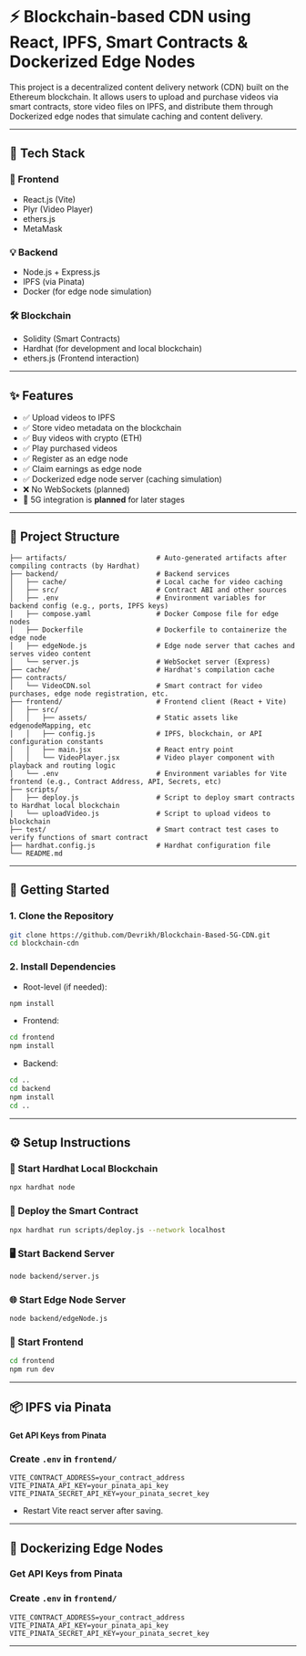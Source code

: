 # ⚡ Blockchain-based CDN using React, IPFS, Smart Contracts & Dockerized Edge Nodes

This project is a decentralized content delivery network (CDN) built on the Ethereum blockchain. It allows users to upload and purchase videos via smart contracts, store video files on IPFS, and distribute them through Dockerized edge nodes that simulate caching and content delivery.

---

## 🧰 Tech Stack

### 🎨 Frontend
- React.js (Vite)
- Plyr (Video Player)
- ethers.js
- MetaMask

### 💡 Backend
- Node.js + Express.js
- IPFS (via Pinata)
- Docker (for edge node simulation)

### 🛠️ Blockchain
- Solidity (Smart Contracts)
- Hardhat (for development and local blockchain)
- ethers.js (Frontend interaction)

---

## ✨ Features

- ✅ Upload videos to IPFS
- ✅ Store video metadata on the blockchain
- ✅ Buy videos with crypto (ETH)
- ✅ Play purchased videos
- ✅ Register as an edge node
- ✅ Claim earnings as edge node
- ✅ Dockerized edge node server (caching simulation)
- ❌ No WebSockets (planned)
- 📶 5G integration is **planned** for later stages

---

## 📁 Project Structure

```
├── artifacts/                      # Auto-generated artifacts after compiling contracts (by Hardhat)
├── backend/                        # Backend services
│   ├── cache/                      # Local cache for video caching
│   ├── src/                        # Contract ABI and other sources
│   ├── .env                        # Environment variables for backend config (e.g., ports, IPFS keys)
│   ├── compose.yaml                # Docker Compose file for edge nodes
│   ├── Dockerfile                  # Dockerfile to containerize the edge node
│   ├── edgeNode.js                 # Edge node server that caches and serves video content
│   └── server.js                   # WebSocket server (Express)
├── cache/                          # Hardhat's compilation cache
├── contracts/
│   └── VideoCDN.sol                # Smart contract for video purchases, edge node registration, etc.
├── frontend/                       # Frontend client (React + Vite)
│   ├── src/
│   │   ├── assets/                 # Static assets like edgenodeMapping, etc                
│   │   ├── config.js               # IPFS, blockchain, or API configuration constants
│   │   ├── main.jsx                # React entry point
│   │   └── VideoPlayer.jsx         # Video player component with playback and routing logic
│   └── .env                        # Environment variables for Vite frontend (e.g., Contract Address, API, Secrets, etc)
├── scripts/
│   ├── deploy.js                   # Script to deploy smart contracts to Hardhat local blockchain
│   └── uploadVideo.js              # Script to upload videos to blockchain
├── test/                           # Smart contract test cases to verify functions of smart contract
├── hardhat.config.js               # Hardhat configuration file
└── README.md                       
```






---


## 🚀 Getting Started

### 1. Clone the Repository

```bash
git clone https://github.com/Devrikh/Blockchain-Based-5G-CDN.git
cd blockchain-cdn
```

### 2. Install Dependencies
- Root-level (if needed):

```bash
npm install
```

- Frontend:

```bash
cd frontend
npm install
```

- Backend:

```bash
cd ..
cd backend
npm install
cd ..
```

---

## ⚙️ Setup Instructions

### 🧪 Start Hardhat Local Blockchain

```bash
npx hardhat node
```

### 🧾 Deploy the Smart Contract

```bash
npx hardhat run scripts/deploy.js --network localhost
```

### 🖥️ Start Backend Server

```bash
node backend/server.js
```

### 🌐 Start Edge Node Server

```bash
node backend/edgeNode.js
```

### 🎨 Start Frontend

```bash
cd frontend
npm run dev
```

---


## 📦 IPFS via Pinata

#### Get API Keys from Pinata

### Create `.env` in `frontend/`

```env
VITE_CONTRACT_ADDRESS=your_contract_address
VITE_PINATA_API_KEY=your_pinata_api_key
VITE_PINATA_SECRET_API_KEY=your_pinata_secret_key
```

- Restart Vite react server after saving.


---


## 🐳 Dockerizing Edge Nodes

### Get API Keys from Pinata

### Create `.env` in `frontend/`

```env
VITE_CONTRACT_ADDRESS=your_contract_address
VITE_PINATA_API_KEY=your_pinata_api_key
VITE_PINATA_SECRET_API_KEY=your_pinata_secret_key
```



---









